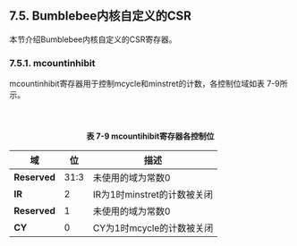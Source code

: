 ## **7.5. Bumblebee内核自定义的CSR**

本节介绍Bumblebee内核自定义的CSR寄存器。



### **7.5.1. mcountinhibit**

mcountinhibit寄存器用于控制mcycle和minstret的计数，各控制位域如表 7-9所示。

### 

​                                                   **<center>表 7-9 mcountihibit寄存器各控制位</center>**

| **域**       | **位** | **描述**                    |
| ------------ | ------ | --------------------------- |
| **Reserved** | 31:3   | 未使用的域为常数0           |
| **IR**       | 2      | IR为1时minstret的计数被关闭 |
| **Reserved** | 1      | 未使用的域为常数0           |
| **CY**       | 0      | CY为1时mcycle的计数被关闭   |

